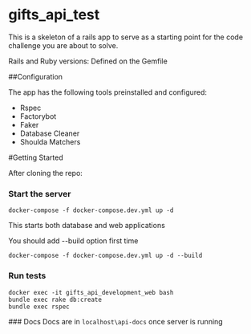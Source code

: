 # gifts_api_test

This is a skeleton of a rails app to serve as a starting point for the code challenge you are about to solve.

Rails and Ruby versions: Defined on the Gemfile

##Configuration

The app has the following tools preinstalled and configured:
  - Rspec
  - Factorybot
  - Faker
  - Database Cleaner
  - Shoulda Matchers

#Getting Started

After cloning the repo:

### Start the server

```
docker-compose -f docker-compose.dev.yml up -d
```
This starts both database and web applications

You should add --build option first time
```
docker-compose -f docker-compose.dev.yml up -d --build
```

### Run tests

```
docker exec -it gifts_api_development_web bash
bundle exec rake db:create
bundle exec rspec
```

### Docs
Docs are in `localhost\api-docs` once server is running